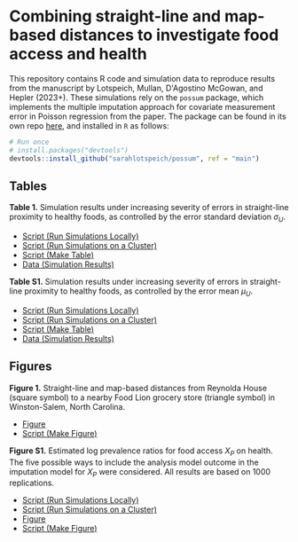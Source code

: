 # Combining straight-line and map-based distances to investigate food access and health

This repository contains R code and simulation data to reproduce results from the manuscript by Lotspeich, Mullan, D'Agostino McGowan, and Hepler (2023+). These simulations rely on the `possum` package, which implements the multiple imputation approach for covariate measurement error in Poisson regression from the paper. The package can be found in its own repo [here](https://github.com/sarahlotspeich/possum), and installed in `R` as follows:

``` r
# Run once
# install.packages("devtools")
devtools::install_github("sarahlotspeich/possum", ref = "main")
```

## Tables 

**Table 1.** Simulation results under increasing severity of errors in straight-line proximity to healthy foods, as controlled by the error standard deviation $\sigma_U$.

  - [Script (Run Simulations Locally)](sims-scripts/sims_vary_sigmaU.R)
  - [Script (Run Simulations on a Cluster)](sims-scripts/sims_vary_sigmaU_cluster.R)
  - [Script (Make Table)](table-scripts/table1_vary_sigmaU.R)
  - [Data (Simulation Results)](sims-data/vary_sigmaU_sims_combined.csv)

**Table S1.** Simulation results under increasing severity of errors in straight-line proximity to healthy foods, as controlled by the error mean $\mu_U$.

  - [Script (Run Simulations Locally)](sims-scripts/sims_vary_muU.R)
  - [Script (Run Simulations on a Cluster)](sims-scripts/sims_vary_muU_cluster.R)
  - [Script (Make Table)](table-scripts/tableS1_vary_muU.R)
  - [Data (Simulation Results)](sims-data/vary_muU_sims_combined.csv)  

## Figures 

**Figure 1.** Straight-line and map-based distances from Reynolda House (square symbol) to a nearby Food Lion grocery store (triangle symbol) in Winston-Salem, North Carolina.

  - [Figure](figures/fig1_map_comparing_distances.png)
  - [Script (Make Figure)](figure-scripts/fig1_map_comparing_distances.R)

**Figure S1.** Estimated log prevalence ratios for food access $X_P$ on health. The five possible ways to include the analysis model outcome in the imputation model for $X_P$ were considered. All results are based on 1000 replications.

  - [Script (Run Simulations Locally)](https://github.com/sarahlotspeich/food/blob/main/sims-scripts/sims_incl_outcome.R)
  - [Script (Run Simulations on a Cluster)](https://github.com/sarahlotspeich/food/blob/main/sims-scripts/sims_incl_outcome_cluster.R)
  - [Figure](figures/figS1_inclY_in_imputation_model.png)
  - [Script (Make Figure)](figure-scripts/figS1_inclY_in_imputation_model.R)
